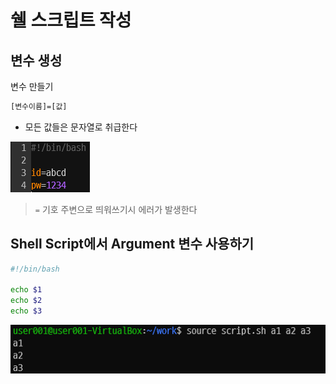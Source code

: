 # 쉘 스크립트 작성

## 변수 생성

변수 만들기

``` Bash
[변수이름]=[값]
```

- 모든 값들은 문자열로 취급한다

![변수 생성](변수%20생성.png)

> `=` 기호 주변으로 띄워쓰기시 에러가 발생한다

## Shell Script에서 Argument 변수 사용하기

``` Bash
#!/bin/bash

echo $1
echo $2
echo $3
```

![Argument 변수 사용하기](Argument%20변수%20사용.png)



